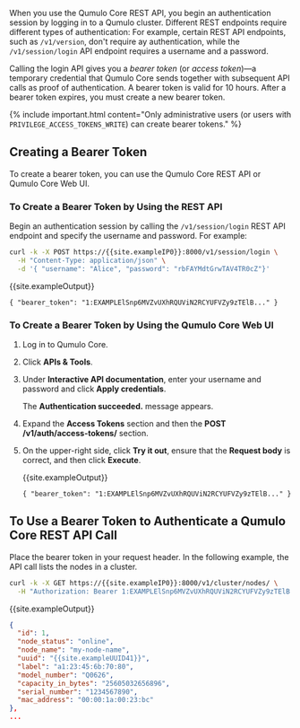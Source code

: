 When you use the Qumulo Core REST API, you begin an authentication session by logging in to a Qumulo cluster. Different REST endpoints require different types of authentication: For example, certain REST API endpoints, such as `/v1/version`, don't require ay authentication, while the `/v1/session/login` API endpoint requires a username and a password.

Calling the login API gives you a _bearer token_ (or _access token_)&mdash;a temporary credential that Qumulo Core sends together with subsequent API calls as proof of authentication. A bearer token is valid for 10 hours. After a bearer token expires, you must create a new bearer token.

{% include important.html content="Only administrative users (or users with `PRIVILEGE_ACCESS_TOKENS_WRITE`) can create bearer tokens." %}

## Creating a Bearer Token
To create a bearer token, you can use the Qumulo Core REST API or Qumulo Core Web UI.

### To Create a Bearer Token by Using the REST API
Begin an authentication session by calling the `/v1/session/login` REST API endpoint and specify the username and password. For example:

```bash
curl -k -X POST https://{{site.exampleIP0}}:8000/v1/session/login \
  -H "Content-Type: application/json" \
  -d '{ "username": "Alice", "password": "rbFAYMdtGrwTAV4TR0cZ"}'
```
   
{{site.exampleOutput}}

```
{ "bearer_token": "1:EXAMPLElSnp6MVZvUXhRQUViN2RCYUFVZy9zTElB..." }
```

### To Create a Bearer Token by Using the Qumulo Core Web UI
1. Log in to Qumulo Core.

1. Click **APIs & Tools**.

1. Under **Interactive API documentation**, enter your username and password and click **Apply credentials**.

   The **Authentication succeeded.** message appears.

1. Expand the **Access Tokens** section and then the **POST /v1/auth/access-tokens/** section.

1. On the upper-right side, click **Try it out**, ensure that the **Request body** is correct, and then click **Execute**.

   {{site.exampleOutput}}

   ```
   { "bearer_token": "1:EXAMPLElSnp6MVZvUXhRQUViN2RCYUFVZy9zTElB..." }
   ```


## To Use a Bearer Token to Authenticate a Qumulo Core REST API Call
Place the bearer token in your request header. In the following example, the API call lists the nodes in a cluster.

```bash
curl -k -X GET https://{{site.exampleIP0}}:8000/v1/cluster/nodes/ \
  -H "Authorization: Bearer 1:EXAMPLElSnp6MVZvUXhRQUViN2RCYUFVZy9zTElB..."
```

{{site.exampleOutput}}

```json
{
  "id": 1,
  "node_status": "online",
  "node_name": "my-node-name",
  "uuid": "{{site.exampleUUID41}}",
  "label": "a1:23:45:6b:70:80",
  "model_number": "Q0626",
  "capacity_in_bytes": "25605032656896",
  "serial_number": "1234567890",
  "mac_address": "00:00:1a:00:23:bc"
},
...
```
